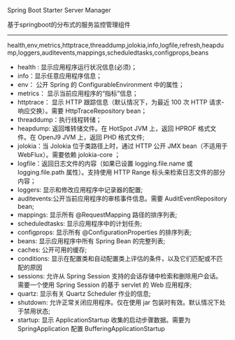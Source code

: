
Spring Boot Starter Server Manager 

基于springboot的分布式的服务监控管理组件

---

health,env,metrics,httptrace,threaddump,jolokia,info,logfile,refresh,heapdump,loggers,auditevents,mappings,scheduledtasks,configprops,beans

- health : 显示应用程序运行状况信息(必须)；
- info：显示任意应用程序信息；
- env： 公开 Spring 的 ConfigurableEnvironment 中的属性；
- metrics： 显示当前应用程序的“指标”信息；
- httptrace： 显示 HTTP 跟踪信息（默认情况下，为最近 100 次 HTTP 请求-响应交换）。需要 HttpTraceRepository bean；
- threaddump：执行线程转储；
- heapdump: 返回堆转储文件。在 HotSpot JVM 上，返回 HPROF 格式文件。在 OpenJ9 JVM 上，返回 PHD 格式文件;
- jolokia：当 Jolokia 位于类路径上时，通过 HTTP 公开 JMX bean（不适用于 WebFlux）。需要依赖 jolokia-core ；
- logfile：返回日志文件的内容（如果已设置 logging.file.name 或 logging.file.path 属性）。支持使用 HTTP Range 标头来检索日志文件的部分内容；
- loggers: 显示和修改应用程序中记录器的配置;
- auditevents:公开当前应用程序的审核事件信息。需要 AuditEventRepository bean;
- mappings: 显示所有 @RequestMapping 路径的排序列表;
- scheduledtasks: 显示应用程序中的计划任务;
- configprops: 显示所有 @ConfigurationProperties 的排序列表;
- beans: 显示应用程序中所有 Spring Bean 的完整列表;
- caches: 公开可用的缓存;
- conditions: 显示在配置类和自动配置类上评估的条件，以及它们匹配或不匹配的原因
- sessions: 允许从 Spring Session 支持的会话存储中检索和删除用户会话。需要一个使用 Spring Session 的基于 servlet 的 Web 应用程序;
- quartz: 显示有关 Quartz Scheduler 作业的信息;
- shutdown: 允许正常关闭应用程序。仅在使用 jar 包装时有效。默认情况下处于禁用状态;
- startup: 显示 ApplicationStartup 收集的启动步骤数据。需要为 SpringApplication 配置 BufferingApplicationStartup


